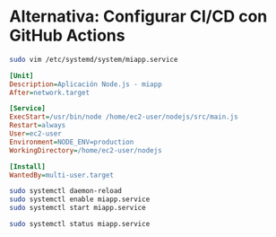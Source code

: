 
# Alternativa: Configurar CI/CD con GitHub Actions

```sh
sudo vim /etc/systemd/system/miapp.service

```

```ini
[Unit]
Description=Aplicación Node.js - miapp
After=network.target

[Service]
ExecStart=/usr/bin/node /home/ec2-user/nodejs/src/main.js
Restart=always
User=ec2-user
Environment=NODE_ENV=production
WorkingDirectory=/home/ec2-user/nodejs

[Install]
WantedBy=multi-user.target
```

```sh
sudo systemctl daemon-reload
sudo systemctl enable miapp.service
sudo systemctl start miapp.service
```

```sh
sudo systemctl status miapp.service

```
